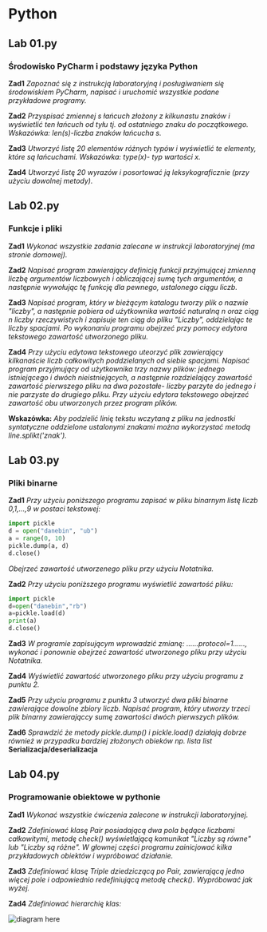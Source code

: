 # Python

## Lab 01.py

### Środowisko PyCharm i podstawy języka Python 

**Zad1** *Zapoznać się z instrukcją laboratoryjną i posługiwaniem się środowiskiem PyCharm, napisać i uruchomić wszystkie podane przykładowe programy.*

**Zad2** *Przyspisać zmiennej s łańcuch złożony z kilkunastu znaków i wyświetlić ten łańcuch od tyłu tj. od ostatniego znaku do początkowego. Wskazówka: len(s)-liczba znaków łańcucha s.*

**Zad3** *Utworzyć listę 20 elementów różnych typów i wyświetlić te elementy, które są łańcuchami. Wskazówka: type(x)- typ wartości x.*

**Zad4** *Utworzyć listę 20 wyrazów i posortować ją leksykograficznie (przy użyciu dowolnej metody).*

## Lab 02.py

### Funkcje i pliki

**Zad1** *Wykonać wszystkie zadania zalecane w instrukcji laboratoryjnej (ma stronie domowej).*

**Zad2** *Napisać program zawierający definicję funkcji przyjmującej zmienną liczbę argumentów liczbowych i obliczającej sumę tych argumentów, a następnie wywołując tę funkcję dla pewnego, ustalonego ciągu liczb.*

**Zad3** *Napisać program, który w bieżącym katalogu tworzy plik o nazwie "liczby", a następnie pobiera od użytkownika wartość naturalną n oraz ciąg n liczby rzeczywistych i zapisuje ten ciąg do pliku "Liczby", oddzielając te liczby spacjami. Po wykonaniu programu obejrzeć przy pomocy edytora tekstowego zawartość utworzonego pliku.*

**Zad4** *Przy użyciu edytowa tekstowego uteorzyć plik zawierający kilkanaście liczb całkowitych poddzielanych od siebie spacjami. Napisać program przyjmujący od użytkownika trzy nazwy plików: jednego istniejącego i dwóch nieistniejących, a następnie rozdzielający zawartość zawartość pierwszego pliku na dwa pozostałe- liczby parzyte do jednego i nie parzyste do drugiego pliku. Przy użyciu edytora tekstowego obejrzeć zawartość obu utworzonych przez program plików.*

**Wskazówka:** *Aby podzielić linię tekstu wczytaną z pliku na jednostki syntatyczne oddzielone ustalonymi znakami można wykorzystać metodą line.splikt('znak').*

## Lab 03.py

### Pliki binarne

**Zad1** *Przy użyciu poniższego programu zapisać w pliku binarnym listę liczb 0,1,...,9 w postaci tekstowej:*

```python
import pickle 
d = open("danebin", "ub") 
a = range(0, 10) 
pickle.dump(a, d) 
d.close() 
```

*Obejrzeć zawartość utworzenego pliku przy użyciu Notatnika.* 

**Zad2** *Przy użyciu poniższego programu wyświetlić zawartość pliku:*

```python
import pickle
d=open("danebin","rb")
a=pickle.load(d)
print(a)
d.close()
```

**Zad3** *W programie zapisującym wprowadzić zmianę: ......protocol=1......, wykonać i ponownie obejrzeć zawartość utworzonego pliku przy użyciu Notatnika.*

**Zad4** *Wyświetlić zawartość utworzonego pliku przy użyciu programu z punktu 2.*

**Zad5** *Przy użyciu programu z punktu 3 utworzyć dwa pliki binarne zawierające dowolne zbiory liczb. Napisać program, który utworzy trzeci plik binarny zawierająccy sumę zawartości dwóch pierwszych plików.*

**Zad6** *Sprawdzić że metody pickle.dump() i pickle.load() działają dobrze również w przypadku bardziej złożonych obieków np. lista list* **Serializacja/deserializacja**

## Lab 04.py

### Programowanie obiektowe w pythonie

**Zad1** *Wykonać wszystkie ćwiczenia zalecone w instrukcji laboratoryjnej.*

**Zad2** *Zdefiniować klasę Pair posiadającą dwa pola będące liczbami całkowitymi, metodę check() wyświetlającą komunikat "Liczby są równe" lub "Liczby są różne". W głownej części programu zainicjować kilka przykładowych obiektów i wypróbować działanie.*

**Zad3** *Zdefiniować klasę Triple dziedziczącą po Pair, zawierającą jedno więcej pole i odpowiednio redefiniującą metodę check(). Wypróbować jak wyżej.*

**Zad4** *Zdefiniować hierarchię klas:*

![diagram here](https://image.ibb.co/ictwrT/Przechwytywanie.png "Prosty diagram")
